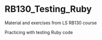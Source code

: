 # RB130_Testing_Ruby
Material and exercises from LS RB130 course

Practicing with testing Ruby code
